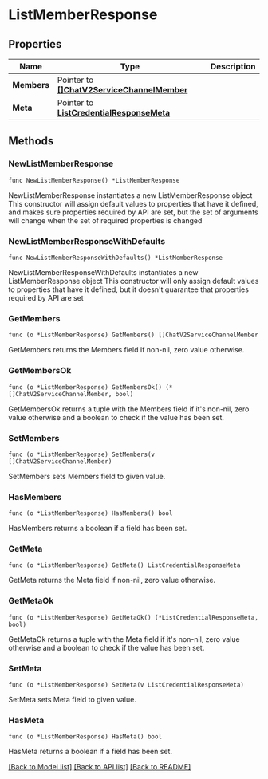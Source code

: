 # ListMemberResponse

## Properties

Name | Type | Description
------------ | ------------- | -------------
**Members** | Pointer to [**[]ChatV2ServiceChannelMember**](ChatV2ServiceChannelMember.md) |  | [optional] 
**Meta** | Pointer to [**ListCredentialResponseMeta**](ListCredentialResponse_meta.md) |  | [optional] 

## Methods

### NewListMemberResponse

`func NewListMemberResponse() *ListMemberResponse`

NewListMemberResponse instantiates a new ListMemberResponse object
This constructor will assign default values to properties that have it defined,
and makes sure properties required by API are set, but the set of arguments
will change when the set of required properties is changed

### NewListMemberResponseWithDefaults

`func NewListMemberResponseWithDefaults() *ListMemberResponse`

NewListMemberResponseWithDefaults instantiates a new ListMemberResponse object
This constructor will only assign default values to properties that have it defined,
but it doesn't guarantee that properties required by API are set

### GetMembers

`func (o *ListMemberResponse) GetMembers() []ChatV2ServiceChannelMember`

GetMembers returns the Members field if non-nil, zero value otherwise.

### GetMembersOk

`func (o *ListMemberResponse) GetMembersOk() (*[]ChatV2ServiceChannelMember, bool)`

GetMembersOk returns a tuple with the Members field if it's non-nil, zero value otherwise
and a boolean to check if the value has been set.

### SetMembers

`func (o *ListMemberResponse) SetMembers(v []ChatV2ServiceChannelMember)`

SetMembers sets Members field to given value.

### HasMembers

`func (o *ListMemberResponse) HasMembers() bool`

HasMembers returns a boolean if a field has been set.

### GetMeta

`func (o *ListMemberResponse) GetMeta() ListCredentialResponseMeta`

GetMeta returns the Meta field if non-nil, zero value otherwise.

### GetMetaOk

`func (o *ListMemberResponse) GetMetaOk() (*ListCredentialResponseMeta, bool)`

GetMetaOk returns a tuple with the Meta field if it's non-nil, zero value otherwise
and a boolean to check if the value has been set.

### SetMeta

`func (o *ListMemberResponse) SetMeta(v ListCredentialResponseMeta)`

SetMeta sets Meta field to given value.

### HasMeta

`func (o *ListMemberResponse) HasMeta() bool`

HasMeta returns a boolean if a field has been set.


[[Back to Model list]](../README.md#documentation-for-models) [[Back to API list]](../README.md#documentation-for-api-endpoints) [[Back to README]](../README.md)


